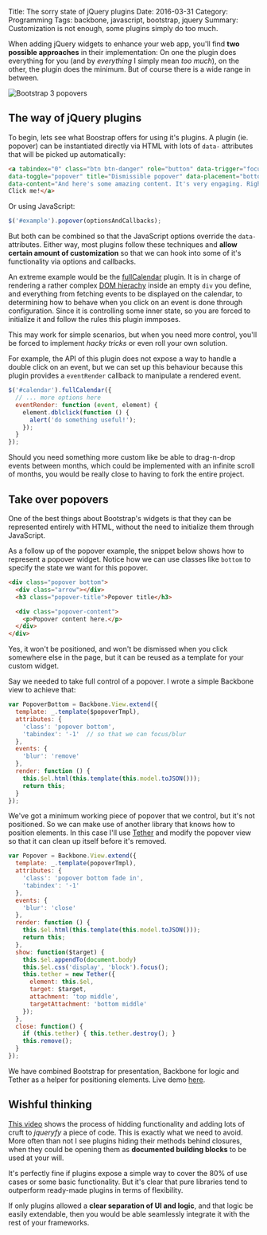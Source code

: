 Title: The sorry state of jQuery plugins
Date: 2016-03-31
Category: Programming
Tags: backbone, javascript, bootstrap, jquery
Summary: Customization is not enough, some plugins simply do too much.


When adding jQuery widgets to enhance your web app, you'll find **two possible
approaches** in their implementation: On one the plugin does everything for
you (and by *everything* I simply mean *too much*), on the other, the plugin
does the minimum. But of course there is a wide range in between.

![Bootstrap 3 popovers](/images/popovers.png "Bootstrap 3 popovers")

## The way of jQuery plugins

To begin, lets see what Boostrap offers for using it's plugins. A plugin
(ie. popover) can be instantiated directly via HTML with lots of `data-`
attributes that will be picked up automatically:

```html
<a tabindex="0" class="btn btn-danger" role="button" data-trigger="focus" 
data-toggle="popover" title="Dismissible popover" data-placement="bottom"
data-content="And here's some amazing content. It's very engaging. Right?">
Click me!</a>
```

Or using JavaScript:

```javascript
$('#example').popover(optionsAndCallbacks);
```

But both can be combined so that the JavaScript options override the `data-`
attributes. Either way, most plugins follow these techniques and **allow
certain amount of customization** so that we can hook into some of it's
functionality via options and callbacks.

An extreme example would be the [fullCalendar][3] plugin. It is in charge
of rendering a rather complex [DOM hierachy][4] inside an empty `div` you
define, and everything from fetching events to be displayed on the calendar,
to determining how to behave when you click on an event is done through
configuration. Since it is controlling some inner state, so you are forced to
initialize it and follow the rules this plugin immposes.

This may work for simple scenarios, but when you need more control, you'll be
forced to implement *hacky tricks* or even roll your own solution.

For example, the API of this plugin does not expose a way to handle a double
click on an event, but we can set up this behaviour because this plugin
provides a `eventRender` callback to manipulate a rendered event.

```javascript
$('#calendar').fullCalendar({
  // ... more options here
  eventRender: function (event, element) {
    element.dblclick(function () {
      alert('do something useful!');
    });
  }
});
```

Should you need something more custom like be able to drag-n-drop events
between months, which could be implemented with an infinite scroll of months,
you would be really close to having to fork the entire project.


## Take over popovers

One of the best things about Bootstrap's widgets is that they can be represented
entirely with HTML, without the need to initialize them through JavaScript.

As a follow up of the popover example, the snippet below shows how to represent
a popover widget. Notice how we can use classes like `bottom` to specify the state
we want for this popover.

```html
<div class="popover bottom">
  <div class="arrow"></div>
  <h3 class="popover-title">Popover title</h3>

  <div class="popover-content">
    <p>Popover content here.</p>
  </div>
</div>
```

Yes, it won't be positioned, and won't be dismissed when you click somewhere
else in the page, but it can be reused as a template for your custom widget.

Say we needed to take full control of a popover. I wrote a simple Backbone view
to achieve that:

```javascript
var PopoverBottom = Backbone.View.extend({
  template: _.template($popoverTmpl),
  attributes: {
    'class': 'popover bottom',
    'tabindex': '-1'  // so that we can focus/blur
  },
  events: {
    'blur': 'remove'
  },
  render: function () {
    this.$el.html(this.template(this.model.toJSON()));
    return this;
  }
});
```

We've got a minimum working piece of popover that we control, but it's not
positioned. So we can make use of another library that knows how to position
elements. In this case I'll use [Tether][1] and modify the popover view so
that it can clean up itself before it's removed.

```javascript
var Popover = Backbone.View.extend({
  template: _.template(popoverTmpl),
  attributes: {
    'class': 'popover bottom fade in',
    'tabindex': '-1'
  },
  events: {
    'blur': 'close'
  },
  render: function () {
    this.$el.html(this.template(this.model.toJSON()));
    return this;
  },
  show: function($target) {
    this.$el.appendTo(document.body)
    this.$el.css('display', 'block').focus();
    this.tether = new Tether({
      element: this.$el,
      target: $target,
      attachment: 'top middle',
      targetAttachment: 'bottom middle'
    });
  },
  close: function() {
    if (this.tether) { this.tether.destroy(); }
    this.remove();
  }
});
```

We have combined Bootstrap for presentation, Backbone for logic and Tether as
a helper for positioning elements. Live demo [here][2].

## Wishful thinking

[This video][6] shows the process of hidding functionality and adding lots of
cruft to *jqueryfy* a piece of code. This is exactly what we need to avoid.
More often than not I see plugins hiding their methods behind closures, when
they could be opening them as **documented building blocks** to be used at your
will.

It's perfectly fine if plugins expose a simple way to cover the 80% of use cases
or some basic functionality. But it's clear that pure libraries tend to
outperform ready-made plugins in terms of flexibility.

If only plugins allowed a **clear separation of UI and logic**, and that logic
be easily extendable, then you would be able seamlessly integrate it with the
rest of your frameworks.

[1]: http://github.hubspot.com/tether/ "Tether"
[2]: https://jsfiddle.net/p82fsx06/1/ "Live demo"
[3]: http://fullcalendar.io/ "A JavaScript event calendar"
[4]: http://fullcalendar.io/js/fullcalendar-2.6.1/demos/agenda-views.html "Rendered calendar"
[5]: https://youtu.be/aG9liV5fMXo "John K. Paul - I Like my jQuery Plugins Warm and Toasty"
[6]: https://youtu.be/Qkm5h4032ko "Pamela Fox - Beyond jQuery Widgets: JS UI Library Design"
